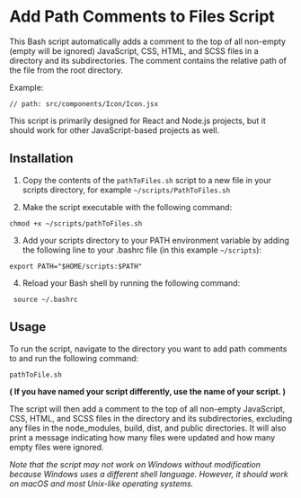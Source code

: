 # Add Path Comments to Files Script

This Bash script automatically adds a comment to the top of all non-empty (empty will be ignored) JavaScript, CSS, HTML, and SCSS files in a directory and its subdirectories. The comment contains the relative path of the file from the root directory.

Example:

```
// path: src/components/Icon/Icon.jsx
```

This script is primarily designed for React and Node.js projects, but it should work for other JavaScript-based projects as well.

## Installation

1. Copy the contents of the `pathToFiles.sh` script to a new file in your scripts directory, for example `~/scripts/PathToFiles.sh`

2. Make the script executable with the following command:

```
chmod +x ~/scripts/pathToFiles.sh
```

3. Add your scripts directory to your PATH environment variable by adding the following line to your .bashrc file (in this example `~/scripts`):

```
export PATH="$HOME/scripts:$PATH"
```

4. Reload your Bash shell by running the following command:

```
 source ~/.bashrc
```

## Usage

To run the script, navigate to the directory you want to add path comments to and run the following command:

```
pathToFile.sh
```

**( If you have named your script differently, use the name of your script. )**

The script will then add a comment to the top of all non-empty JavaScript, CSS, HTML, and SCSS files in the directory and its subdirectories, excluding any files in the node_modules, build, dist, and public directories. It will also print a message indicating how many files were updated and how many empty files were ignored.

_Note that the script may not work on Windows without modification because Windows uses a different shell language. However, it should work on macOS and most Unix-like operating systems._
